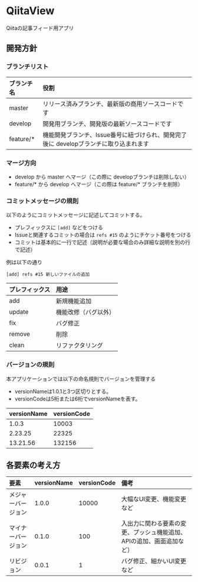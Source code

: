 # QiitaView

Qiitaの記事フィード用アプリ

## 開発方針

### ブランチリスト

| ブランチ名 | 役割 |
| :---- | :---- |
| master | リリース済みブランチ、最新版の商用ソースコードです |
| develop | 開発用ブランチ、開発版の最新ソースコードです |
| feature/* | 機能開発ブランチ、Issue番号に紐づけられ、開発完了後に developブランチに取り込まれます |

### マージ方向

* develop から master へマージ（この際に developブランチは削除しない）
* feature/* から develop へマージ（この際は feature/* ブランチを削除）

### コミットメッセージの規則

以下のようにコミットメッセージに記述してコミットする。

* プレフィックスに ```[add]``` などをつける
* Issueと関連するコミットの場合は ```refs #15``` のようにチケット番号をつける
* コミットは基本的に一行で記述（説明が必要な場合のみ詳細な説明を別の行で記述）

例は以下の通り

```
[add] refs #15 新しいファイルの追加
```

| プレフィックス | 用途 |
| :--- | :--- |
| add | 新規機能追加 |
| update | 機能改修（バグ以外） |
| fix | バグ修正 |
| remove | 削除 |
| clean | リファクタリング |

### バージョンの規則

本アプリケーションでは以下の命名規則でバージョンを管理する

* versionNameは1.0.1と3つ区切りとする。
* versionCodeは5桁または6桁でversionNameを表す。

| versionName | versionCode |
| :---- | :---- |
| 1.0.3 | 10003 |
| 2.23.25 | 22325 |
| 13.21.56 | 132156 |

## 各要素の考え方

| 要素 | versionName | versionCode | 備考 |
| :---- | :---- | :---- | :---- |
| メジャーバージョン | 1.0.0 | 10000 | 大幅なUI変更、機能変更など |
| マイナーバージョン | 0.1.0 | 100 | 入出力に関わる要素の変更、プッシュ機能追加、APIの追加、画面追加など） |
| リビジョン | 0.0.1 | 1 | バグ修正、細かいUI変更など |
